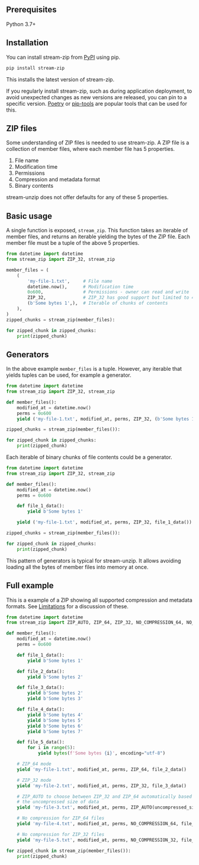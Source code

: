 ## Prerequisites

Python 3.7+


## Installation

You can install stream-zip from [PyPI](https://pypi.org/project/stream-zip/) using pip.

```bash
pip install stream-zip
```

This installs the latest version of stream-zip.

If you regularly install stream-zip, such as during application deployment, to avoid unexpected changes as new versions are released, you can pin to a specific version. [Poetry](https://python-poetry.org/) or [pip-tools](https://pip-tools.readthedocs.io/en/latest/) are popular tools that can be used for this.


## ZIP files

Some understanding of ZIP files is needed to use stream-zip. A ZIP file is a collection of member files, where each member file has 5 properties.

1. File name
2. Modification time
3. Permissions
4. Compression and metadata format
5. Binary contents

stream-unzip does not offer defaults for any of these 5 properties.


## Basic usage

A single function is exposed, `stream_zip`. This function takes an iterable of member files, and returns an iterable yielding the bytes of the ZIP file. Each member file must be a tuple of the above 5 properties.

```python
from datetime import datetime
from stream_zip import ZIP_32, stream_zip

member_files = (
    (
        'my-file-1.txt',     # File name
        datetime.now(),      # Modification time
        0o600,               # Permissions - owner can read and write
        ZIP_32,              # ZIP_32 has good support but limited to 4GB
        (b'Some bytes 1',),  # Iterable of chunks of contents
    ),
)
zipped_chunks = stream_zip(member_files):

for zipped_chunk in zipped_chunks:
    print(zipped_chunk)
```

## Generators

In the above example `member_files` is a tuple. However, any iterable that yields tuples can be used, for example a generator.

```python
from datetime import datetime
from stream_zip import ZIP_32, stream_zip

def member_files():
    modified_at = datetime.now()
    perms = 0o600
    yield ('my-file-1.txt', modified_at, perms, ZIP_32, (b'Some bytes 1',))

zipped_chunks = stream_zip(member_files()):

for zipped_chunk in zipped_chunks:
    print(zipped_chunk)
```

Each iterable of binary chunks of file contents could be a generator.

```python
from datetime import datetime
from stream_zip import ZIP_32, stream_zip

def member_files():
    modified_at = datetime.now()
    perms = 0o600

    def file_1_data():
        yield b'Some bytes 1'

    yield ('my-file-1.txt', modified_at, perms, ZIP_32, file_1_data())

zipped_chunks = stream_zip(member_files()):

for zipped_chunk in zipped_chunks:
    print(zipped_chunk)
```

This pattern of generators is typical for stream-unzip. It allows avoiding loading all the bytes of member files into memory at once.


## Full example

This is a example of a ZIP showing all supported compression and metadata formats. See [Limitations](limitations.md) for a discussion of these.

```python
from datetime import datetime
from stream_zip import ZIP_AUTO, ZIP_64, ZIP_32, NO_COMPRESSION_64, NO_COMPRESSION_32, stream_zip

def member_files():
    modified_at = datetime.now()
    perms = 0o600

    def file_1_data():
        yield b'Some bytes 1'

    def file_2_data():
        yield b'Some bytes 2'

    def file_3_data():
        yield b'Some bytes 2'
        yield b'Some bytes 3'

    def file_4_data():
        yield b'Some bytes 4'
        yield b'Some bytes 5'
        yield b'Some bytes 6'
        yield b'Some bytes 7'

    def file_5_data():
        for i in range(5):
            yield bytes(f'Some bytes {i}', encoding="utf-8")

    # ZIP_64 mode
    yield 'my-file-1.txt', modified_at, perms, ZIP_64, file_2_data()

    # ZIP_32 mode
    yield 'my-file-2.txt', modified_at, perms, ZIP_32, file_3_data()

    # ZIP_AUTO to choose between ZIP_32 and ZIP_64 automatically based on
    # the uncompressed size of data
    yield 'my-file-3.txt', modified_at, perms, ZIP_AUTO(uncompressed_size=12), file_1_data()

    # No compression for ZIP_64 files
    yield 'my-file-4.txt', modified_at, perms, NO_COMPRESSION_64, file_4_data()

    # No compression for ZIP_32 files
    yield 'my-file-5.txt', modified_at, perms, NO_COMPRESSION_32, file_5_data()

for zipped_chunk in stream_zip(member_files()):
    print(zipped_chunk)
```
